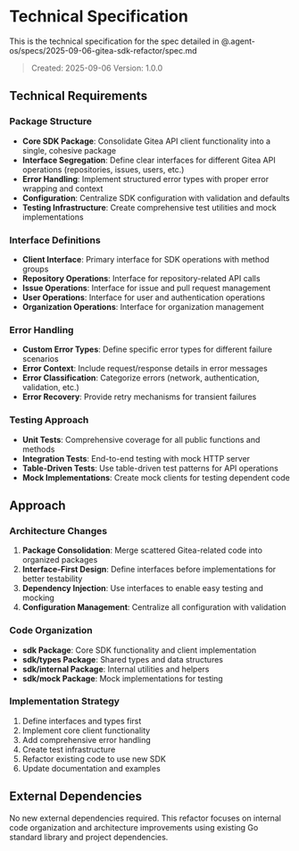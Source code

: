 # Technical Specification

This is the technical specification for the spec detailed in @.agent-os/specs/2025-09-06-gitea-sdk-refactor/spec.md

> Created: 2025-09-06
> Version: 1.0.0

## Technical Requirements

### Package Structure
- **Core SDK Package**: Consolidate Gitea API client functionality into a single, cohesive package
- **Interface Segregation**: Define clear interfaces for different Gitea API operations (repositories, issues, users, etc.)
- **Error Handling**: Implement structured error types with proper error wrapping and context
- **Configuration**: Centralize SDK configuration with validation and defaults
- **Testing Infrastructure**: Create comprehensive test utilities and mock implementations

### Interface Definitions
- **Client Interface**: Primary interface for SDK operations with method groups
- **Repository Operations**: Interface for repository-related API calls
- **Issue Operations**: Interface for issue and pull request management
- **User Operations**: Interface for user and authentication operations
- **Organization Operations**: Interface for organization management

### Error Handling
- **Custom Error Types**: Define specific error types for different failure scenarios
- **Error Context**: Include request/response details in error messages
- **Error Classification**: Categorize errors (network, authentication, validation, etc.)
- **Error Recovery**: Provide retry mechanisms for transient failures

### Testing Approach
- **Unit Tests**: Comprehensive coverage for all public functions and methods
- **Integration Tests**: End-to-end testing with mock HTTP server
- **Table-Driven Tests**: Use table-driven test patterns for API operations
- **Mock Implementations**: Create mock clients for testing dependent code

## Approach

### Architecture Changes
1. **Package Consolidation**: Merge scattered Gitea-related code into organized packages
2. **Interface-First Design**: Define interfaces before implementations for better testability
3. **Dependency Injection**: Use interfaces to enable easy testing and mocking
4. **Configuration Management**: Centralize all configuration with validation

### Code Organization
- **sdk Package**: Core SDK functionality and client implementation
- **sdk/types Package**: Shared types and data structures
- **sdk/internal Package**: Internal utilities and helpers
- **sdk/mock Package**: Mock implementations for testing

### Implementation Strategy
1. Define interfaces and types first
2. Implement core client functionality
3. Add comprehensive error handling
4. Create test infrastructure
5. Refactor existing code to use new SDK
6. Update documentation and examples

## External Dependencies

No new external dependencies required. This refactor focuses on internal code organization and architecture improvements using existing Go standard library and project dependencies.